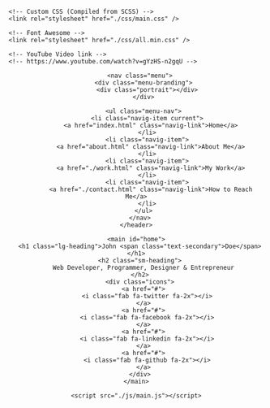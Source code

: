 <!DOCTYPE html>
<html lang="en">
  <head>
    <meta charset="UTF-8" />
    <meta name="viewport" content="width=device-width, initial-scale=1.0" />
    <title>Welcome to my Portfolio</title>

    <!-- Custom CSS (Compiled from SCSS) -->
    <link rel="stylesheet" href="./css/main.css" />

    <!-- Font Awesome -->
    <link rel="stylesheet" href="./css/all.min.css" />

    <!-- YouTube Video link -->
    <!-- https://www.youtube.com/watch?v=gYzHS-n2gqU -->
  </head>

  <body id="bg-img">
    <header>
      <div class="menu-btn">
        <div class="btn-line"></div>
        <div class="btn-line"></div>
        <div class="btn-line"></div>
      </div> 

      <nav class="menu">
        <div class="menu-branding">
          <div class="portrait"></div>
        </div>

        <ul class="menu-nav">
          <li class="navig-item current">
            <a href="index.html" class="navig-link">Home</a>
          </li>
          <li class="navig-item">
            <a href="about.html" class="navig-link">About Me</a>
          </li>
          <li class="navig-item">
            <a href="./work.html" class="navig-link">My Work</a>
          </li>
          <li class="navig-item">
            <a href="./contact.html" class="navig-link">How to Reach Me</a>
          </li>
        </ul>
      </nav>
    </header>

    <main id="home">
      <h1 class="lg-heading">John <span class="text-secondary">Doe</span></h1>
      <h2 class="sm-heading">
        Web Developer, Programmer, Designer & Entrepreneur
      </h2>
      <div class="icons">
        <a href="#">
          <i class="fab fa-twitter fa-2x"></i>
        </a>
        <a href="#">
          <i class="fab fa-facebook fa-2x"></i>
        </a>
        <a href="#">
          <i class="fab fa-linkedin fa-2x"></i>
        </a>
        <a href="#">
          <i class="fab fa-github fa-2x"></i>
        </a>
      </div>
    </main>

    <script src="./js/main.js"></script>
  </body>
</html>
